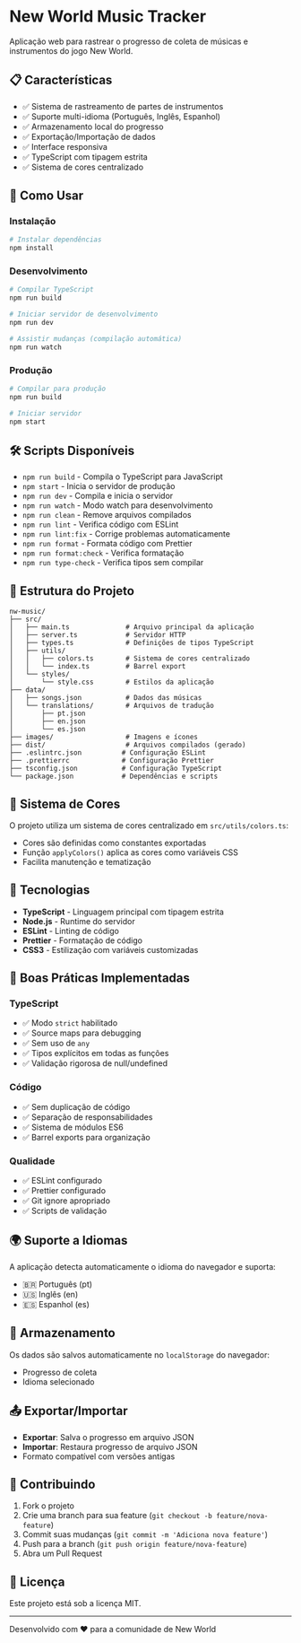 # New World Music Tracker

Aplicação web para rastrear o progresso de coleta de músicas e instrumentos do jogo New World.

## 📋 Características

- ✅ Sistema de rastreamento de partes de instrumentos
- ✅ Suporte multi-idioma (Português, Inglês, Espanhol)
- ✅ Armazenamento local do progresso
- ✅ Exportação/Importação de dados
- ✅ Interface responsiva
- ✅ TypeScript com tipagem estrita
- ✅ Sistema de cores centralizado

## 🚀 Como Usar

### Instalação

```bash
# Instalar dependências
npm install
```

### Desenvolvimento

```bash
# Compilar TypeScript
npm run build

# Iniciar servidor de desenvolvimento
npm run dev

# Assistir mudanças (compilação automática)
npm run watch
```

### Produção

```bash
# Compilar para produção
npm run build

# Iniciar servidor
npm start
```

## 🛠️ Scripts Disponíveis

- `npm run build` - Compila o TypeScript para JavaScript
- `npm start` - Inicia o servidor de produção
- `npm run dev` - Compila e inicia o servidor
- `npm run watch` - Modo watch para desenvolvimento
- `npm run clean` - Remove arquivos compilados
- `npm run lint` - Verifica código com ESLint
- `npm run lint:fix` - Corrige problemas automaticamente
- `npm run format` - Formata código com Prettier
- `npm run format:check` - Verifica formatação
- `npm run type-check` - Verifica tipos sem compilar

## 📁 Estrutura do Projeto

```
nw-music/
├── src/
│   ├── main.ts              # Arquivo principal da aplicação
│   ├── server.ts            # Servidor HTTP
│   ├── types.ts             # Definições de tipos TypeScript
│   ├── utils/
│   │   ├── colors.ts        # Sistema de cores centralizado
│   │   └── index.ts         # Barrel export
│   └── styles/
│       └── style.css        # Estilos da aplicação
├── data/
│   ├── songs.json           # Dados das músicas
│   └── translations/        # Arquivos de tradução
│       ├── pt.json
│       ├── en.json
│       └── es.json
├── images/                  # Imagens e ícones
├── dist/                    # Arquivos compilados (gerado)
├── .eslintrc.json          # Configuração ESLint
├── .prettierrc             # Configuração Prettier
├── tsconfig.json           # Configuração TypeScript
└── package.json            # Dependências e scripts
```

## 🎨 Sistema de Cores

O projeto utiliza um sistema de cores centralizado em `src/utils/colors.ts`:

- Cores são definidas como constantes exportadas
- Função `applyColors()` aplica as cores como variáveis CSS
- Facilita manutenção e tematização

## 🔧 Tecnologias

- **TypeScript** - Linguagem principal com tipagem estrita
- **Node.js** - Runtime do servidor
- **ESLint** - Linting de código
- **Prettier** - Formatação de código
- **CSS3** - Estilização com variáveis customizadas

## 📝 Boas Práticas Implementadas

### TypeScript
- ✅ Modo `strict` habilitado
- ✅ Source maps para debugging
- ✅ Sem uso de `any`
- ✅ Tipos explícitos em todas as funções
- ✅ Validação rigorosa de null/undefined

### Código
- ✅ Sem duplicação de código
- ✅ Separação de responsabilidades
- ✅ Sistema de módulos ES6
- ✅ Barrel exports para organização

### Qualidade
- ✅ ESLint configurado
- ✅ Prettier configurado
- ✅ Git ignore apropriado
- ✅ Scripts de validação

## 🌍 Suporte a Idiomas

A aplicação detecta automaticamente o idioma do navegador e suporta:

- 🇧🇷 Português (pt)
- 🇺🇸 Inglês (en)
- 🇪🇸 Espanhol (es)

## 💾 Armazenamento

Os dados são salvos automaticamente no `localStorage` do navegador:
- Progresso de coleta
- Idioma selecionado

## 📤 Exportar/Importar

- **Exportar**: Salva o progresso em arquivo JSON
- **Importar**: Restaura progresso de arquivo JSON
- Formato compatível com versões antigas

## 🤝 Contribuindo

1. Fork o projeto
2. Crie uma branch para sua feature (`git checkout -b feature/nova-feature`)
3. Commit suas mudanças (`git commit -m 'Adiciona nova feature'`)
4. Push para a branch (`git push origin feature/nova-feature`)
5. Abra um Pull Request

## 📄 Licença

Este projeto está sob a licença MIT.

---

Desenvolvido com ❤️ para a comunidade de New World
